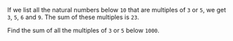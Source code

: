 If we list all the natural numbers below `10` that are multiples of `3` or `5`, we get `3`, `5`, `6` and `9`. The sum of these multiples is `23`.

Find the sum of all the multiples of `3` or `5` below `1000`.
